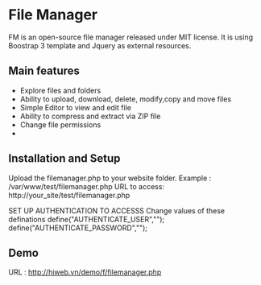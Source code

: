 # File Manager
FM is an open-source file manager released under MIT license. It is using Boostrap 3 template and Jquery as external resources.

Main features
-------------
* Explore files and folders
* Ability to upload, download, delete, modify,copy and move files
* Simple Editor to view and edit file
* Ability to compress and extract via ZIP file
* Change file permissions
* 

Installation and Setup
----------------------
Upload the filemanager.php to your website folder. Example : /var/www/test/filemanager.php
URL to access: http://your_site/test/filemanager.php

SET UP AUTHENTICATION TO ACCESSS
Change values of these definations
  define("AUTHENTICATE_USER","");
  define("AUTHENTICATE_PASSWORD","");

Demo
----------------------
URL : http://hiweb.vn/demo/f/filemanager.php

